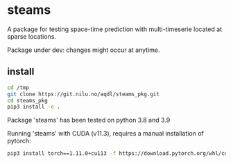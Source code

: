 # steams

A package for testing space-time prediction with multi-timeserie located at sparse locations.

Package under dev: changes might occur at anytime.


## install
```bash
cd /tmp
git clone https://git.nilu.no/aqdl/steams_pkg.git
cd steams_pkg
pip3 install -e .
```

Package 'steams' has been tested on python 3.8 and 3.9

Running 'steams' with CUDA (v11.3), requires a manual installation of pytorch:
```bash
pip3 install torch==1.11.0+cu113 -f https://download.pytorch.org/whl/cu113/torch_stable.html
```
